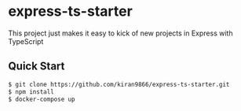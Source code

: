 # express-ts-starter
This project just makes it easy to kick of new projects in Express with TypeScript 

## Quick Start
```bash
$ git clone https://github.com/kiran9866/express-ts-starter.git
$ npm install
$ docker-compose up
```
